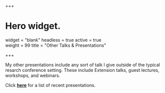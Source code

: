 +++
# Hero widget.
widget = "blank"
headless = true
active = true  
weight = 99
title = "Other Talks & Presentations"

+++

My other presentations include any sort of talk I give outside of the typical resarch conference setting. These include Extension talks, guest lectures, workshops, and webinars.

Click [**here**](/post/presentation_list) for a list of recent presentations.
